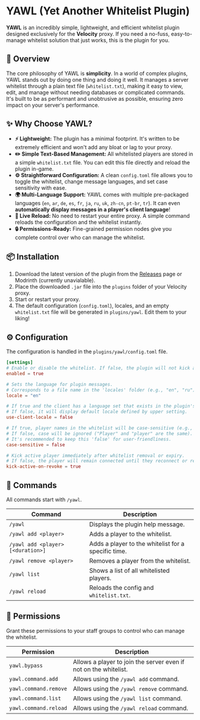 # YAWL (Yet Another Whitelist Plugin)

**YAWL** is an incredibly simple, lightweight, and efficient whitelist plugin designed exclusively for the **Velocity** proxy. If you need a no-fuss, easy-to-manage whitelist solution that just works, this is the plugin for you.

## 🚀 Overview

The core philosophy of YAWL is **simplicity**. In a world of complex plugins, YAWL stands out by doing one thing and doing it well. It manages a server whitelist through a plain text file (`whitelist.txt`), making it easy to view, edit, and manage without needing databases or complicated commands. It's built to be as performant and unobtrusive as possible, ensuring zero impact on your server's performance.

## ✨ Why Choose YAWL?

  * **⚡ Lightweight:** The plugin has a minimal footprint. It's written to be extremely efficient and won't add any bloat or lag to your proxy.
  * **✏️ Simple Text-Based Management:** All whitelisted players are stored in a simple `whitelist.txt` file. You can edit this file directly and reload the plugin in-game.
  * **⚙️ Straightforward Configuration:** A clean `config.toml` file allows you to toggle the whitelist, change message languages, and set case sensitivity with ease.
  * **🌍 Multi-Language Support:** YAWL comes with multiple pre-packaged languages (`en`, `ar`, `de`, `es`, `fr`, `ja`, `ru`, `uk`, `zh-cn`, `pt-br`, `tr`). It can even **automatically display messages in a player's client language**\!
  * **🔄 Live Reload:** No need to restart your entire proxy. A simple command reloads the configuration and the whitelist instantly.
  * **🔒 Permissions-Ready:** Fine-grained permission nodes give you complete control over who can manage the whitelist.

## 📦 Installation

1.  Download the latest version of the plugin from the [Releases](https://github.com/renwixx/YetAnotherWhitelistPlugin/releases) page or Modrinth (currently unavialable).
2.  Place the downloaded `.jar` file into the `plugins` folder of your Velocity proxy.
3.  Start or restart your proxy.
4.  The default configuration (`config.toml`), locales, and an empty `whitelist.txt` file will be generated in `plugins/yawl`. Edit them to your liking\!

## ⚙️ Configuration

The configuration is handled in the `plugins/yawl/config.toml` file.

```toml
[settings]
# Enable or disable the whitelist. If false, the plugin will not kick anyone.
enabled = true

# Sets the language for plugin messages.
# Corresponds to a file name in the 'locales' folder (e.g., "en", "ru").
locale = "en"

# If true and the client has a language set that exists in the plugin's locales folder, it will be displayed.
# If false, it will display default locale defined by upper setting.
use-client-locale = false

# If true, player names in the whitelist will be case-sensitive (e.g., "Player" is different from "player").
# If false, case will be ignored ("Player" and "player" are the same).
# It's recommended to keep this 'false' for user-friendliness.
case-sensitive = false

# Kick active player immediately after whitelist removal or expiry.
# If false, the player will remain connected until they reconnect or reload occurs.
kick-active-on-revoke = true
```

## 💬 Commands

All commands start with `/yawl`.

| Command                           | Description                                         |
| --------------------------------- | --------------------------------------------------- |
| `/yawl`                           | Displays the plugin help message.                   |
| `/yawl add <player>`              | Adds a player to the whitelist.                     |
| `/yawl add <player> [<duration>]` | Adds a player to the whitelist for a specific time. |
| `/yawl remove <player>`           | Removes a player from the whitelist.                |
| `/yawl list`                      | Shows a list of all whitelisted players.            |
| `/yawl reload`                    | Reloads the config and `whitelist.txt`.             |

## 🔑 Permissions

Grant these permissions to your staff groups to control who can manage the whitelist.

| Permission             | Description                                                   |
| ---------------------- | ------------------------------------------------------------- |
| `yawl.bypass`          | Allows a player to join the server even if not on the whitelist. |
| `yawl.command.add`     | Allows using the `/yawl add` command.                         |
| `yawl.command.remove`  | Allows using the `/yawl remove` command.                      |
| `yawl.command.list`    | Allows using the `/yawl list` command.                        |
| `yawl.command.reload`  | Allows using the `/yawl reload` command.                      |
